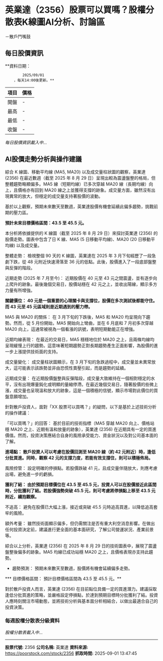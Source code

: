 # 英業達（2356）股票可以買嗎？股權分散表K線圖AI分析、討論區
－散戶鬥嘴鼓

## 每日股價資訊

**資料日期：
        
            2025/09/01
        ，每天14:00後更新。**

| 項目 | 價格 |
|------|------|
| 開盤 | - |
| 最高 | - |
| 最低 | - |
| 收盤 | - |

*每日股價資訊載入中...*

## AI股價走勢分析與操作建議

綜合 K 線圖、移動平均線 (MA5, MA20) 以及成交量柱狀圖的觀察，英業達 (2356) 在最近數週（截至 2025 年 8 月 29 日）呈現出較為震盪盤整的格局，但整體趨勢略顯偏多。MA5 線（短期均線）已多次穿越 MA20 線（長期均線）向上，且價格亦有回到 MA20 線之上並獲得支撐的跡象。成交量方面，雖然沒有出現異常的放大，但穩定的成交量支持著股價的波動。

基於以上觀察，預期未來數天至數週，英業達股價有機會延續此偏多趨勢，挑戰前期的壓力區。

****預計未來目標價格區間：43.5 至 45.5 元。****

本分析將依據提供的 K 線圖（截至 2025 年 8 月 29 日）來探討英業達 (2356) 的股價走勢。圖表中包含了日 K 線、MA5 (5 日移動平均線)、MA20 (20 日移動平均線) 以及成交量。

整體走勢： 檢視整個 90 天的 K 線圖，英業達在 2025 年 3 月下旬經歷了一段急劇下跌，從 48 元附近快速滑落至 36 元的低點。此後，股價進入了一段底部盤整與反彈的階段。

近期走勢 (2025 年 7 月至今)： 近期股價在 40 元至 43 元之間震盪，並有逐步向上爬升的跡象。最後幾個交易日，股價站穩在 42 元之上，並收出陽線，顯示多方力量有所增強。

**關鍵價位： 40 元是一個重要的心理關卡與支撐位，股價在多次測試後都能守住。而 43 元至 45 元區域則是近期遇到的壓力帶。**

MA5 與 MA20 的關係： 在 3 月下旬的下跌後，MA5 和 MA20 均呈現向下趨勢。然而，從 5 月份開始，MA5 開始向上彎曲，並在 6 月底和 7 月初多次穿越 MA20 向上，這通常被視為一個看漲的訊號，表明短期動能正在增強。

近期均線表現： 在最近的交易日，MA5 穩穩地位於 MA20 之上，且兩條均線均呈現緩慢上行的趨勢。這意味著短期趨勢正對長期趨勢產生正面影響，為股價的進一步上漲提供技術面的支持。

成交量變化： 成交量柱狀圖顯示，在 3 月下旬的急跌過程中，成交量並未異常放大，這可能表示該跌勢並非由恐慌性賣壓引起，而是趨勢的延續。

近期成交量： 在近期股價盤整與反彈階段，成交量大致維持在一個相對穩定的水平，沒有出現爆量鈍化或明顯的量縮停滯。在最近幾個交易日，隨著股價的些微上漲，成交量也呈現溫和放大的跡象，這是一個積極的信號，顯示市場對此價位的買盤意願增加。

針對散戶投資人，面對「XX 股票可以買嗎？」的疑問，以下是基於上述技術分析的操作建議：

「可以買嗎？」的回答： 基於目前的技術指標（MA5 穿越 MA20 向上、價格站穩 MA20 之上、近期有溫和放量的跡象），英業達 (2356) 在近期具有一定的買進價值。然而，投資決策應結合自身的風險承受能力、資金狀況以及對公司基本面的了解。

**進場點： 散戶投資人可以考慮在股價回測至 MA20 線（約 42 元附近）時，逢低分批買進。同時，觀察 42 元的支撐力度，若能有效支撐住，則可以積極佈局。**

風險控管： 設定明確的停損點。若股價跌破 41 元，且成交量伴隨放大，則應考慮出場，避免進一步的虧損。

**獲利了結： 由於預期目標價位在 43.5 至 45.5 元，投資人可以在股價接近此區間時，分批獲利了結。若股價強勢突破 45.5 元，則可考慮將停損點上移至 43.5 元附近，續抱觀察。**

不追高： 避免在股價已大幅上漲，接近或突破 45.5 元時追高買進，以降低追高套牢的風險。

額外考量： 雖然技術面顯示偏多，但仍需關注是否有重大利空消息影響。在做出任何投資決定前，建議進行更全面的基本面研究，了解公司營運狀況、產業前景等。

綜合以上分析，英業達 (2356) 在 2025 年 8 月 29 日的技術圖表中，展現了震盪盤整後偏多的跡象。MA5 均線已成功站穩 MA20 之上，且價格表現亦支持此趨勢。

*   趨勢預測： 預期未來數天至數週，股價將有機會延續偏多走勢。

***   目標價格區間： 預計目標價格區間為 43.5 至 45.5 元。**

對於散戶投資人而言，英業達 (2356) 在目前點位具備一定的買進潛力。建議採取逢低分批買進的策略，並嚴格設定停損點，於達到預期目標時分批獲利了結。投資人應時刻關注市場動態，並將技術分析與基本面分析相結合，以做出最適合自己的投資決策。

### 每週股權分散表分級資料

*股權分散表載入中...*

---

**股票代號:** 2356
**公司名稱:** 英業達
**資料來源:** https://poorstock.com/stock/2356
**抓取時間:** 2025-09-01 13:47:45